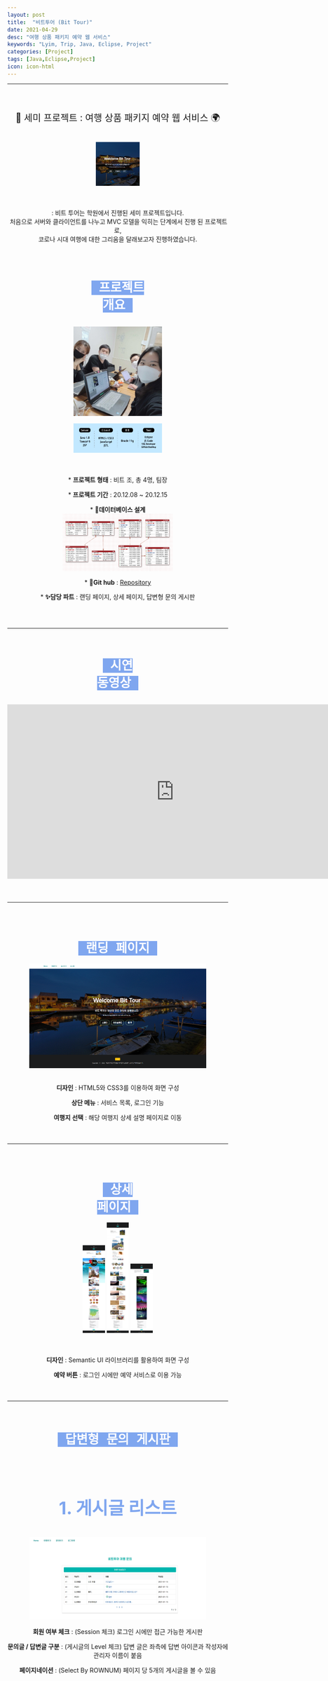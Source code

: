 ```yaml
---
layout: post
title:  "비트투어 (Bit Tour)"
date: 2021-04-29
desc: "여행 상품 패키지 예약 웹 서비스"
keywords: "Lyim, Trip, Java, Eclipse, Project"
categories: [Project]
tags: [Java,Eclipse,Project]
icon: icon-html
---
```




***

<center>
<br><h2 style="font-weight:400">🛫 세미 프로젝트 : 여행 상품 패키지 예약 웹 서비스 🌍</h2><br>
<img style="width:20%;" src="\static\assets\img\landing\pj-2.jpg"><br><br><br>
<p>: 비트 투어는 학원에서 진행된 세미 프로젝트입니다.<br>&nbsp;처음으로 서버와 클라이언트를 나누고 MVC 모델을 익히는 단계에서 진행 된 프로젝트로,<br>코로나 시대 여행에 대한 그리움을 달래보고자 진행하였습니다.</p><br><br><br>

<code style="background-color:#7fa6ef; font-weight:100; font-size:2em; color:white" class="language-plaintext highlighter-rouge"><b>&nbsp;프로젝트 개요&nbsp;</b></code><br><br>
<p><img style="width:40%;" src="\static\assets\img\blog\project\dropTheBeat\team.jpg"></p>
<img style="width:40%;" src="\static\assets\img\blog\project\bitTour\stack.jpg"><br><br><br>
<p> * <b>프로젝트 형태</b> : 비트 조, 총 4명, 팀장</p>
<p> * <b>프로젝트 기간</b> : 20.12.08 ~ 20.12.15</p>
<p> * <b>📃데이터베이스 설계</b><br><img style="width:50%;" src="\static\assets\img\blog\project\bitTour\erd.png"></p>
<p> * <b>📂Git hub</b> : <a href="https://github.com/Limy-901/BIT_Tour_semi">Repository</a></p>
<p> * <b>✨담당 파트</b> : 랜딩 페이지, 상세 페이지, 답변형 문의 게시판</p>

</center><br><br>
<hr>
<center><br><br>

<code style="background-color:#7fa6ef; font-weight:100; font-size:2em; color:white" class="language-plaintext highlighter-rouge"><b>&nbsp;시연 동영상&nbsp;</b></code><br><br>
<iframe width="760" height="398" src="https://www.youtube.com/embed/hXfMJq8fkvA" title="YouTube video player" frameborder="0" allow="accelerometer; autoplay; clipboard-write; encrypted-media; gyroscope; picture-in-picture" allowfullscreen></iframe>

<p style="margin-bottom:10%;"></p>
<hr>
<br><br><br><br><code style="background-color:#7fa6ef; font-weight:100; font-size:2em; color:white" class="language-plaintext highlighter-rouge"><b>&nbsp;랜딩 페이지&nbsp;</b></code><br><br>
<img style="width:80%;" src="\static\assets\img\blog\project\bitTour\1.png"><br><br>
<p><b>디자인</b> : HTML5와 CSS3를 이용하여 화면 구성</p>
<p><b>상단 메뉴</b> : 서비스 목록, 로그인 기능</p>
<p><b>여행지 선택</b> : 해당 여행지 상세 설명 페이지로 이동</p>
<p style="margin-bottom:10%;"></p>
<hr>

<br><br><br><br><code style="background-color:#7fa6ef; font-weight:100; font-size:2em; color:white" class="language-plaintext highlighter-rouge"><b>&nbsp;상세 페이지&nbsp;</b></code><br><br>
<img style="width:10%;" src="\static\assets\img\blog\project\bitTour\2-1.png">
<img style="width:10%;" src="\static\assets\img\blog\project\bitTour\2-3.png">
<img style="width:10%;" src="\static\assets\img\blog\project\bitTour\2-2.png"><br><br><br>
<p><b>디자인</b> : Semantic UI 라이브러리를 활용하여 화면 구성</p>
<p><b>예약 버튼</b> : 로그인 시에만 예약 서비스로 이용 가능</p>
<p style="margin-bottom:10%;"></p>
<hr>
<br><br><br>
<div style="width:80%;">
<code style="background-color:#7fa6ef; font-weight:100; font-size:2em; color:white" class="language-plaintext highlighter-rouge"><b>&nbsp;답변형 문의 게시판&nbsp;</b></code></div><br><br><br>

<h3 style="font-size:2.5rem; color:#7fa6ef;">1. 게시글 리스트</h3>
<img style="width:80%;" src="\static\assets\img\blog\project\bitTour\3-1.jpg">
<p><b>회원 여부 체크</b> : (Session 체크) 로그인 시에만 접근 가능한 게시판</p>
<p><b>문의글 / 답변글 구분</b> : (게시글의 Level 체크) 답변 글은 좌측에 답변 아이콘과 작성자에 관리자 이름이 붙음</p>
<p><b>페이지네이션</b> : (Select By ROWNUM) 페이지 당 5개의 게시글을 볼 수 있음</p><br>

<br><br><h3 style="font-size:2.5rem; color:#7fa6ef;">2. 회원 - 문의글 작성</h3><br>:
<img style="width:80%;" src="\static\assets\img\blog\project\bitTour\3-2.png">
<p><b>작성자</b> : (Session에 담긴 회원정보) 현재 세션의 로그인 되어 있는 회원명</p>
<p><b>작성일</b> : 현재 시스템 시간</p><br>


<br><br><h3 style="font-size:2.5rem; color:#7fa6ef;">3. 관리자 - 답변글 작성</h3><br>
<img style="width:80%;" src="\static\assets\img\blog\project\bitTour\3-3.png">
<p><b>문의글 내용</b> : (클릭한 문의글 내용) 답변시에 참고할 수 있음</p>


<br><br><h3 style="font-size:2.5rem; color:#7fa6ef;">4. 관리자 - 답변글 확인</h3><br>
<img style="width:80%;" src="\static\assets\img\blog\project\bitTour\3-4.png">
<p><b>수정 & 삭제</b> : (게시글 CRUD) 답변이 완료 된 게시물에 대하여 수정, 삭제가 가능</p>
<p style="margin-bottom:5%;"></p>


